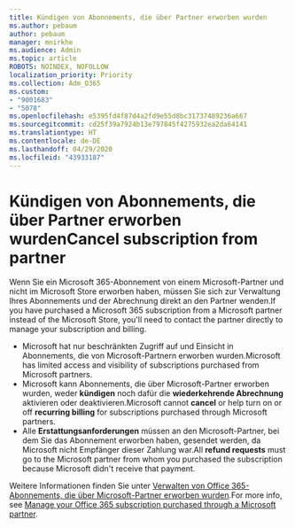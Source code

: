 ```yaml
---
title: Kündigen von Abonnements, die über Partner erworben wurden
ms.author: pebaum
author: pebaum
manager: mnirkhe
ms.audience: Admin
ms.topic: article
ROBOTS: NOINDEX, NOFOLLOW
localization_priority: Priority
ms.collection: Adm_O365
ms.custom:
- "9001683"
- "5078"
ms.openlocfilehash: e5395fd4f87d4a2fd9e55d8bc31737489236a667
ms.sourcegitcommit: cd25f39a7924b13e797845f4275932ea2da64141
ms.translationtype: HT
ms.contentlocale: de-DE
ms.lasthandoff: 04/29/2020
ms.locfileid: "43933187"
---
```

# <a name="cancel-subscription-from-partner"></a><span data-ttu-id="60434-102">Kündigen von Abonnements, die über Partner erworben wurden</span><span class="sxs-lookup"><span data-stu-id="60434-102">Cancel subscription from partner</span></span>

<span data-ttu-id="60434-103">Wenn Sie ein Microsoft 365-Abonnement von einem Microsoft-Partner und nicht im Microsoft Store erworben haben, müssen Sie sich zur Verwaltung Ihres Abonnements und der Abrechnung direkt an den Partner wenden.</span><span class="sxs-lookup"><span data-stu-id="60434-103">If you have purchased a Microsoft 365 subscription from a Microsoft partner instead of the Microsoft Store, you'll need to contact the partner directly to manage your subscription and billing.</span></span>

- <span data-ttu-id="60434-104">Microsoft hat nur beschränkten Zugriff auf und Einsicht in Abonnements, die von Microsoft-Partnern erworben wurden.</span><span class="sxs-lookup"><span data-stu-id="60434-104">Microsoft has limited access and visibility of subscriptions purchased from Microsoft partners.</span></span> 
- <span data-ttu-id="60434-105">Microsoft kann Abonnements, die über Microsoft-Partner erworben wurden, weder **kündigen** noch dafür die **wiederkehrende Abrechnung** aktivieren oder deaktivieren.</span><span class="sxs-lookup"><span data-stu-id="60434-105">Microsoft cannot **cancel** or help turn on or off **recurring billing** for subscriptions purchased through Microsoft partners.</span></span> 
- <span data-ttu-id="60434-106">Alle **Erstattungsanforderungen** müssen an den Microsoft-Partner, bei dem Sie das Abonnement erworben haben, gesendet werden, da Microsoft nicht Empfänger dieser Zahlung war.</span><span class="sxs-lookup"><span data-stu-id="60434-106">All **refund requests** must go to the Microsoft partner from whom you purchased the subscription because Microsoft didn't receive that payment.</span></span> 

<span data-ttu-id="60434-107">Weitere Informationen finden Sie unter [Verwalten von Office 365-Abonnements, die über Microsoft-Partner erworben wurden](https://support.microsoft.com/help/4230739/microsoft-account-manage-office-365-subscription-from-third-party).</span><span class="sxs-lookup"><span data-stu-id="60434-107">For more info, see [Manage your Office 365 subscription purchased through a Microsoft partner](https://support.microsoft.com/help/4230739/microsoft-account-manage-office-365-subscription-from-third-party).</span></span> 
